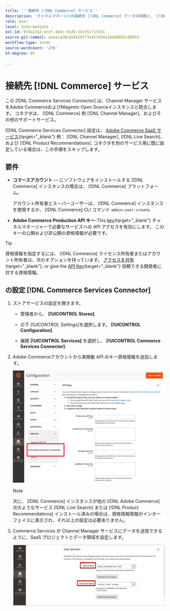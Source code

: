 ```yaml
---
title: '''接続先 [!DNL Commerce] サービス`'
description: 'チャネルマネージャの接続先 [!DNL Commerce] データの同期と、 [!DNL Commerce] インスタンス、チャネルマネージャー、およびその他のサポートサービス。'
role: User
level: Intermediate
exl-id: 97da2142-ecef-44dc-91d8-5dc55c713d31
source-git-commit: aeeaca20cb54528f77e457d54a194d6603c08654
workflow-type: tm+mt
source-wordcount: '270'
ht-degree: 0%

---
```



# 接続先 [!DNL Commerce] サービス

この [!DNL Commerce Services Connector] は、Channel Manager サービスをAdobe CommerceおよびMagento Open Sourceインスタンスと統合します。 コネクタは、 [!DNL Commerce] 例 [!DNL Channel Manager]、およびその他のサポートサービス。

[!DNL Commerce Services Connector] 設定は、 [Adobe Commerce SaaS サービス](https://experienceleague.adobe.com/docs/commerce-merchant-services/user-guides/home.html){target="_blank"} 例： [!DNL Channel Manager], [!DNL Live Search]、および [!DNL Product Recommendations]. コネクタを別のサービス用に既に設定している場合は、この手順をスキップします。

## 要件

- **コマースアカウント** — にソフトウェアをインストールする [!DNL Commerce] インスタンスの場合は、 [!DNL Commerce] プラットフォーム。

   アカウント所有者とスーパーユーザーは、 [!DNL Commerce] インスタンスを使用するか、 [!DNL Commerce] CLI コマンド `admin:user:create`.

- **Adobe Commerce Production API キー**-This [key](https://docs.magento.com/user-guide/system/saas.html#apikey){target="_blank"} チャネルマネージャーで必要なサービスへの API アクセスを有効にします。 このキーの公開および非公開の資格情報が必要です。

>[!TIP]
>
>資格情報を指定するには、 [!DNL Commerce] ライセンス所有者またはアカウント所有者は、次のオプションを持っています。 [アクセスを共有](https://docs.magento.com/user-guide/magento/magento-account-share.html){target="_blank"}, or give the [API Key](https://docs.magento.com/user-guide/system/saas.html#apikey){target="_blank"} 信頼できる開発者に対する資格情報。

## の設定 [!DNL Commerce Services Connector]

1. ストアサービスの設定を開きます。

   - 管理者から、 **[!UICONTROL Stores]**.

   - の下 *[!UICONTROL Settings]*&#x200B;を選択します。 **[!UICONTROL Configuration]**.

   - 展開 **[!UICONTROL Services]** を選択し、 **[!UICONTROL Commerce Services Connector]**.

1. Adobe Commerceアカウントから実稼動 API のキー資格情報を追加します。

   ![[!DNL Commerce Services Connector] サービス [!DNL Admin] 表示](assets/commerce-services-connector-admin-service-view.png)


   >[!NOTE]
   >
   > 次に、 [!DNL Commerce] インスタンスが他の [!DNL Adobe Commerce] 次のようなサービス [!DNL Live Search] または [!DNL Product Recommendations] インストール済みの場合は、資格情報情報がインターフェイスに表示され、それ以上の設定は必要ありません。

1. Commerce Services が Channel Manager サービスにデータを送信できるように、SaaS プロジェクトとデータ領域を設定します。

   ![[!DNL Commerce Services Connector] での SaaS 識別子の設定 [!DNL Admin] 表示](assets/commerce-services-connector-saas-config.png)

